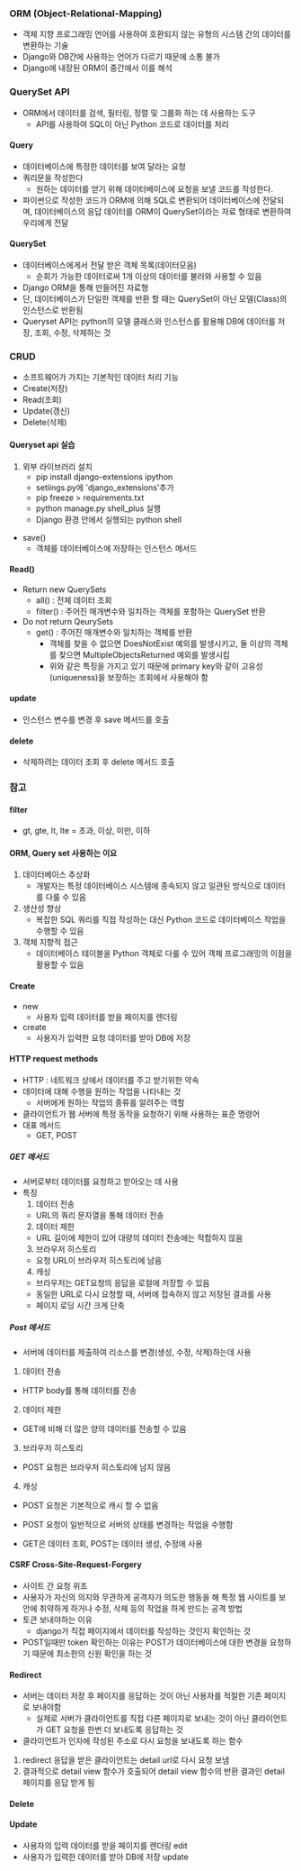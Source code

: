 ### ORM  (Object-Relational-Mapping)
- 객체 지향 프로그래밍 언어를 사용하여 호환되지 않는 유형의 시스템 간의 데이터를 변환하는 기술
- Django와 DB간에 사용하는 언어가 다르기 때문에 소통 불가
- Django에 내장된 ORM이 중간에서 이를 해석
### QuerySet API
- ORM에서 데이터를 검색, 필터링, 정렬 및 그룹화 하는 데 사용하는 도구
  - API를 사용하여 SQL이 아닌 Python 코드로 데이터를 처리
#### Query
- 데이터베이스에 특정한 데이터를 보여 달라는 요청
- 쿼리문을 작성한다
  - 원하는 데이터를 얻기 위해 데이터베이스에 요청을 보낼 코드를 작성한다.
- 파이썬으로 작성한 코드가 ORM에 의해 SQL로 변환되어 데이터베이스에 전달되며, 데이터베이스의 응답 데이터를 ORM이 QuerySet이라는 자료 형태로 변환하여 우리에게 전달
#### QuerySet
- 데이터베이스에게서 전달 받은 객체 목록(데이터모음)
  - 순회가 가능한 데이터로써 1개 이상의 데이터를 불러와 사용할 수 있음
- Django ORM을 통해 만들어진 자료형
- 단, 데이터베이스가 단일한 객체를 반환 할 때는 QuerySet이 아닌 모델(Class)의 인스턴스로 반환됨
- Queryset API는 python의 모델 클래스와 인스턴스를 활용해 DB에 데이터를 저장, 조회, 수정, 삭제하는 것
### CRUD
- 소프트웨어가 가지는 기본적인 데이터 처리 기능
- Create(저장)
- Read(조회)
- Update(갱신)
- Delete(삭제)
#### Queryset api 실습
1. 외부 라이브러리 설치
    - pip install django-extensions ipython
    - setiings.py에 'django_extensions'추가
    - pip freeze > requirements.txt
    - python manage.py shell_plus 실행
    - Django 환경 안에서 실행되는 python shell
- save()
  - 객체를 데이터베이스에 저장하는 인스턴스 메서드
#### Read()
- Return new QuerySets
  - all() : 전체 데이터 조회
  - filter() : 주어진 매개변수와 일치하는 객체를 포함하는 QuerySet 반환
- Do not return QeurySets
  - get() : 주어진 매개변수와 일치하는 객체를 반환
    - 객체를 찾을 수 없으면 DoesNotExist 예외를 발생시키고, 둘 이상의 객체를 찾으면 MultipleObjectsReturned 예외를 발생시킴
    - 위와 같은 특징을 가지고 있기 때문에 primary key와 같이 고유성(uniqueness)을 보장하는 조회에서 사용해야 함
#### update
- 인스턴스 변수를 변경 후 save 메서드를 호출
#### delete
- 삭제하려는 데이터 조회 후 delete 메서드 호출
### 참고
#### filter
- gt, gte, lt, lte = 초과, 이상, 미만, 이하
#### ORM, Query set 사용하는 이요
1. 데이터베이스 추상화
    - 개발자는 특정 데이터베이스 시스템에 종속되지 않고 일관된 방식으로 데이터를 다룰 수 있음
2. 생산성 향상
    - 복잡한 SQL 쿼리를 직접 작성하는 대신 Python 코드로 데이터베이스 작업을 수행할 수 있음
3. 객체 지향적 접근
    - 데이터베이스 테이블을 Python 객체로 다룰 수 있어 객체 프로그래밍의 이점을 활용할 수 있음
#### Create
- new
  - 사용자 입력 데이터를 받을 페이지를 렌더링
- create
  - 사용자가 입력한 요청 데이터를 받아 DB에 저장
#### HTTP request methods
- HTTP : 네트워크 상에서 데이터를 주고 받기위한 약속
- 데이터에 대해 수행을 원하는 작업을 나타내는 것
  - 서버에게 원하는 작업의 종류를 알려주는 역할
- 클라이언트가 웹 서버에 특정 동작을 요청하기 위해 사용하는 표준 명령어
- 대표 메서드
  - GET, POST
##### GET 메서드
- 서버로부터 데이터를 요청하고 받아오는 데 사용
- 특징
  1. 데이터 전송
    - URL의 쿼리 문자열을 통해 데이터 전송
  2. 데이터 제한
    - URL 길이에 제한이 있어 대량의 데이터 전송에는 적합하지 않음
  3. 브라우저 히스토리
    - 요청 URL이 브라우저 히스토리에 남음
  4. 캐싱
    - 브라우저는 GET요청의 응답을 로컬에 저장할 수 있음
    - 동일한 URL로 다시 요청할 때, 서버에 접속하지 않고 저장된 결과를 사용
    - 페이지 로딩 시간 크게 단축
##### Post 메서드
- 서버에 데이터를 제출하여 리소스를 변경(생성, 수정, 삭제)하는데 사용
1. 데이터 전송
  - HTTP body를 통해 데이터를 전송
2. 데이터 제한
  - GET에 비해 더 많은 양의 데이터를 전송할 수 있음
3. 브라우저 히스토리
  - POST 요청은 브라우저 히스토리에 남지 않음
4. 캐싱
  - POST 요청은 기본적으로 캐시 할 수 없음
  - POST 요청이 일반적으로 서버의 상태를 변경하는 작업을 수행함

- GET은 데이터 조회, POST는 데이터 생성, 수정에 사용
#### CSRF Cross-Site-Request-Forgery
- 사이트 간 요청 위조
- 사용자가 자신의 의지와 무관하게 공격자가 의도한 행동을 해 특정 웹 사이트를 보안에 취약하게 하거나 수정, 삭제 등의 작업을 하게 만드는 공격 방법
- 토큰 보내야하는 이유
  - django가 직접 페이지에서 데이터를 작성하는 것인지 확인하는 것
- POST일때만 token 확인하는 이유는 POST가 데이터베이스에 대한 변경을 요청하기 때문에 최소한의 신원 확인을 하는 것
#### Redirect
- 서버는 데이터 저장 후 페이지를 응답하는 것이 아닌 사용자를 적절한 기존 페이지로 보내야함
  - 실제로 서버가 클라이언트를 직접 다른 페이지로 보내는 것이 아닌 클라이언트가 GET 요청을 한번 더 보내도록 응답하는 것
- 클라이언트가 인자에 작성된 주소로 다시 요청을 보내도록 하는 함수
1. redirect 응답을 받은 클라이언트는 detail url로 다시 요청 보냄
2. 결과적으로 detail view 함수가 호출되어 detail view 함수의 반환 결과인 detail 페이지를 응답 받게 됨
#### Delete
#### Update
- 사용자의 입력 데이터를 받을 페이지를 렌더링 edit
- 사용자가 입력한 데이터를 받아 DB에 저장 update